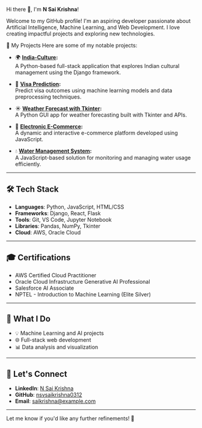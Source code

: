 Hi there 👋, I'm **N Sai Krishna**!

Welcome to my GitHub profile! I'm an aspiring developer passionate about Artificial Intelligence, Machine Learning, and Web Development. I love creating impactful projects and exploring new technologies.


🚀 My Projects
Here are some of my notable projects:

- 🌍 **[India-Culture](https://github.com/nsvsaikrishna0312/india-culture):**  
   A Python-based full-stack application that explores Indian cultural management using the Django framework.

- 🤖 **[Visa Prediction](https://github.com/nsvsaikrishna0312/visa_prediction):**  
   Predict visa outcomes using machine learning models and data preprocessing techniques.

- ☀️ **[Weather Forecast with Tkinter](https://github.com/nsvsaikrishna0312/weatherforecast-tkinter):**  
   A Python GUI app for weather forecasting built with Tkinter and APIs.

- 🛒 **[Electronic E-Commerce](https://github.com/nsvsaikrishna0312/electronic-ecommerce):**  
   A dynamic and interactive e-commerce platform developed using JavaScript.

- 💧 **[Water Management System](https://github.com/nsvsaikrishna0312/water):**  
   A JavaScript-based solution for monitoring and managing water usage efficiently.

---

## 🛠 **Tech Stack**
- **Languages**: Python, JavaScript, HTML/CSS  
- **Frameworks**: Django, React, Flask  
- **Tools**: Git, VS Code, Jupyter Notebook  
- **Libraries**: Pandas, NumPy, Tkinter  
- **Cloud**: AWS, Oracle Cloud  

---

## 🎓 **Certifications**
- AWS Certified Cloud Practitioner  
- Oracle Cloud Infrastructure Generative AI Professional  
- Salesforce AI Associate  
- NPTEL - Introduction to Machine Learning (Elite Silver)

---

## 🌟 **What I Do**
- 💡 Machine Learning and AI projects  
- 🌐 Full-stack web development  
- 📊 Data analysis and visualization  

---

## 🤝 **Let's Connect**
- **LinkedIn**: [N Sai Krishna](#)  
- **GitHub**: [nsvsaikrishna0312](https://github.com/nsvsaikrishna0312)  
- **Email**: saikrishna@example.com  

---

Let me know if you'd like any further refinements! 🚀
